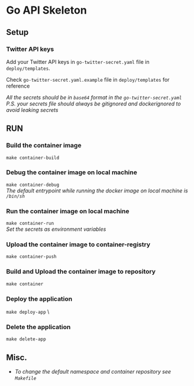 # Go API Skeleton

## Setup
### Twitter API keys 
Add your Twitter API keys in `go-twitter-secret.yaml` file in `deploy/templates`.

Check `go-twitter-secret.yaml.example` file in `deploy/templates` for reference

_All the secrets should be in `base64` format in the `go-twitter-secret.yaml`_ \
_P.S. your secrets file should always be gitignored and dockerignored to avoid leaking secrets_


## RUN

### Build the container image 
`make container-build`

### Debug the container image on local machine
`make container-debug` \
_The default entrypoint while running the docker image on local machine is `/bin/sh`_

### Run the container image on local machine
`make container-run` \
_Set the secrets as environment variables_

### Upload the container image to container-registry
`make container-push`

### Build and Upload the container image to repository 
`make container`

### Deploy the application 
`make deploy-app` \

### Delete the application 
`make delete-app` 

## Misc.
* _To change the default namespace and container repository see `Makefile`_